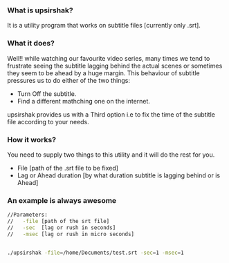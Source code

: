 ### What is upsirshak?

It is a utility program that works on subtitle files [currently only .srt].

### What it does?

Well!! while watching our favourite video series, many times we tend to frustrate seeing the subtitle lagging behind the actual scenes or sometimes they seem to be ahead by a huge margin. This behaviour of subtitle pressures us to do either of the two things:

- Turn Off the subtitle.
- Find a different mathching one on the internet.

upsirshak provides us with a Third option i.e to fix the time of the subtitle file according to your needs.

### How it works?

You need to supply two things to this utility and it will do the rest for you.

- File [path of the .srt file to be fixed]
- Lag or Ahead duration [by what duration subtitle is lagging behind or is Ahead]

### An example is always awesome

```bash
//Parameters:
//   -file [path of the srt file]
//   -sec  [lag or rush in seconds]
//   -msec [lag or rush in micro seconds]


./upsirshak -file=/home/Documents/test.srt -sec=1 -msec=1
```



